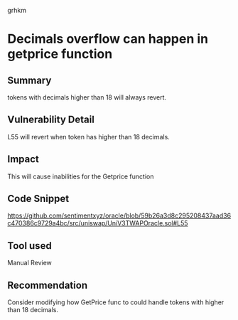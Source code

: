 grhkm
# Decimals overflow can happen in getprice function

## Summary
tokens with decimals higher than 18 will always revert.

## Vulnerability Detail
L55 will revert when token has higher than 18 decimals.



## Impact
This will cause inabilities for the Getprice function 


## Code Snippet
https://github.com/sentimentxyz/oracle/blob/59b26a3d8c295208437aad36c470386c9729a4bc/src/uniswap/UniV3TWAPOracle.sol#L55
## Tool used

Manual Review

## Recommendation
Consider modifying how GetPrice func to could handle tokens with higher than 18 decimals.


